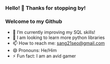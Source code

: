 ### Hello! 👋 Thanks for stopping by! 
### Welcome to my Github

- 🔭 I’m currently improving my SQL skills!
- 🌱 I am looking to learn more python libraries 
- 📫 How to reach me: sang21seo@gmail.com
- 😄 Pronouns: He/Him
- ⚡ Fun fact: I am an avid gamer 
